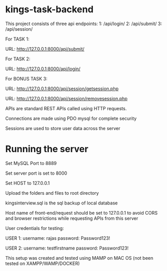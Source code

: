 # kings-task-backend

This project consists of three api endpoints:
1: /api/login/
2: /api/submit/
3: /api/session/

For TASK 1:

URL: http://127.0.0.1:8000/api/submit/


For TASK 2:

URL: http://127.0.0.1:8000/api/login/


For BONUS TASK 3:

URL: http://127.0.0.1:8000/api/session/getsession.php

URL: http://127.0.0.1:8000/api/session/removesession.php


APIs are standard REST APIs called using HTTP requests.

Connections are made using PDO mysql for complete security

Sessions are used to store user data across the server

# Running the server

Set MySQL Port to 8889

Set server port is set to 8000

Set HOST to 127.0.0.1

Upload the folders and files to root directory

kingsinterview.sql is the sql backup of local database

Host name of front-end/request should be set to 127.0.0.1 to avoid CORS and browser restrictions while requesting APIs from this server

User credentials for testing:

USER 1:
username: rajas
password: Password123!

USER 2:
username: testfirstname
password: Password123!

This setup was created and tested using MAMP on MAC OS (not been tested on XAMPP/WAMP/DOCKER)
